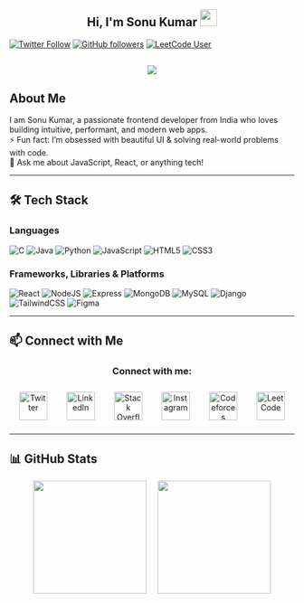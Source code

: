 <h2 align="center">Hi, I'm Sonu Kumar <img src="https://user-images.githubusercontent.com/39955420/147578264-bae0526c-028a-49d2-8af8-d08bb4edbd2a.gif" height="30" width="30"></h2>

[![Twitter Follow](https://img.shields.io/twitter/follow/kumarsonu0307?style=social)](https://twitter.com/kumarsonu0307)
[![GitHub followers](https://img.shields.io/github/followers/kumarsonu01?style=social)](https://github.com/kumarsonu01)
[![LeetCode User](https://img.shields.io/badge/LeetCode-itsme__sonu-orange?style=social&logo=leetcode)](https://leetcode.com/itsme_sonu/)

<h2 align="center"><img src="https://user-images.githubusercontent.com/39955420/147578199-56632b69-b3e8-4d9f-97e2-f046a1c2cba0.gif"></h2>

## About Me

I am Sonu Kumar, a passionate frontend developer from India who loves building intuitive, performant, and modern web apps.  
⚡ Fun fact: I’m obsessed with beautiful UI & solving real-world problems with code.  
💬 Ask me about JavaScript, React, or anything tech!

---

## 🛠 Tech Stack

### Languages  
![C](https://img.shields.io/badge/c-%2300599C.svg?style=for-the-badge&logo=c&logoColor=white)
![Java](https://img.shields.io/badge/java-%23ED8B00.svg?style=for-the-badge&logo=java&logoColor=white)
![Python](https://img.shields.io/badge/python-%23323330.svg?style=for-the-badge&logo=python&logoColor=white)
![JavaScript](https://img.shields.io/badge/javascript-%23323330.svg?style=for-the-badge&logo=javascript&logoColor=%23F7DF1E)
![HTML5](https://img.shields.io/badge/html5-%23E34F26.svg?style=for-the-badge&logo=html5&logoColor=white)
![CSS3](https://img.shields.io/badge/css3-%231572B6.svg?style=for-the-badge&logo=css3&logoColor=white)

### Frameworks, Libraries & Platforms  
![React](https://img.shields.io/badge/react-%2320232a.svg?style=for-the-badge&logo=react&logoColor=%2361DAFB)
![NodeJS](https://img.shields.io/badge/node.js-6DA55F?style=for-the-badge&logo=node.js&logoColor=white)
![Express](https://img.shields.io/badge/express.js-%23404d59.svg?style=for-the-badge&logo=express&logoColor=%2361DAFB)
![MongoDB](https://img.shields.io/badge/mongodb-%2347A248.svg?style=for-the-badge&logo=mongodb&logoColor=white)
![MySQL](https://img.shields.io/badge/mysql-%2300f.svg?style=for-the-badge&logo=mysql&logoColor=white)
![Django](https://img.shields.io/badge/django-%23092E20.svg?style=for-the-badge&logo=django&logoColor=white)
![TailwindCSS](https://img.shields.io/badge/tailwindcss-%2338B2AC.svg?style=for-the-badge&logo=tailwind-css&logoColor=white)
![Figma](https://img.shields.io/badge/figma-%23F24E1E.svg?style=for-the-badge&logo=figma&logoColor=white)

---

## 📫 Connect with Me

<h3 align="center">Connect with me:</h3>

<div align="center">
  <div style="display: flex; justify-content: space-around; flex-wrap: wrap; max-width: 800px; margin: auto;">
    <a href="https://twitter.com/kumarsonu0307" target="_blank">
      <img src="https://raw.githubusercontent.com/rahuldkjain/github-profile-readme-generator/master/src/images/icons/Social/twitter.svg" alt="Twitter" width="50" height="50" style="margin: 10px;" />
    </a>
    <a href="https://linkedin.com/in/sonukumar01" target="_blank">
      <img src="https://raw.githubusercontent.com/rahuldkjain/github-profile-readme-generator/master/src/images/icons/Social/linked-in-alt.svg" alt="LinkedIn" width="50" height="50" style="margin: 10px;" />
    </a>
    <a href="https://stackoverflow.com/users/30855114" target="_blank">
      <img src="https://raw.githubusercontent.com/rahuldkjain/github-profile-readme-generator/master/src/images/icons/Social/stack-overflow.svg" alt="Stack Overflow" width="50" height="50" style="margin: 10px;" />
    </a>
    <a href="https://instagram.com/itskumarforu" target="_blank">
      <img src="https://raw.githubusercontent.com/rahuldkjain/github-profile-readme-generator/master/src/images/icons/Social/instagram.svg" alt="Instagram" width="50" height="50" style="margin: 10px;" />
    </a>
    <a href="https://codeforces.com/profile/sonu_kumar01" target="_blank">
      <img src="https://raw.githubusercontent.com/rahuldkjain/github-profile-readme-generator/master/src/images/icons/Social/codeforces.svg" alt="Codeforces" width="50" height="50" style="margin: 10px;" />
    </a>
    <a href="https://www.leetcode.com/itsme_sonu" target="_blank">
      <img src="https://raw.githubusercontent.com/rahuldkjain/github-profile-readme-generator/master/src/images/icons/Social/leet-code.svg" alt="LeetCode" width="50" height="50" style="margin: 10px;" />
    </a>
  </div>
</div>

---

## 📊 GitHub Stats

<div align="center" style="display: flex; justify-content: center; gap: 20px; flex-wrap: wrap;">
  <img src="https://github-readme-stats.vercel.app/api/top-langs?username=kumarsonu01&layout=compact&theme=radical" height="200" />
  <img src="https://github-readme-streak-stats.herokuapp.com/?user=kumarsonu01&theme=radical" height="200"/>
</div>
